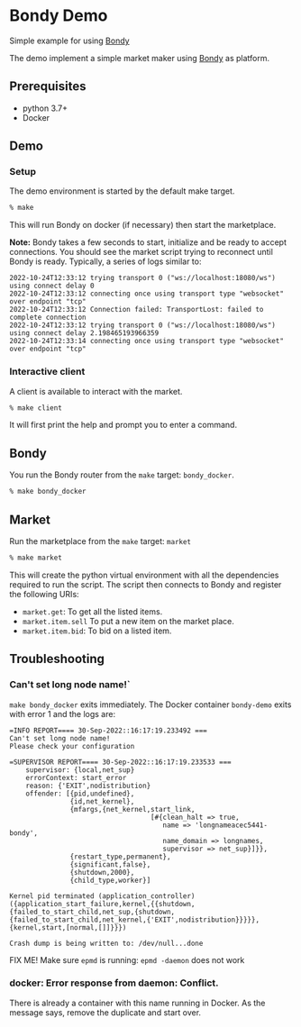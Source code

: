 # Bondy Demo

Simple example for using [Bondy](http://docs.getbondy.io)

The demo implement a simple market maker using [Bondy](http://docs.getbondy.io) as platform.

## Prerequisites

* python 3.7+
* Docker

## Demo

### Setup

The demo environment is started by the default make target.
``` bash
% make
```

This will run Bondy on docker (if necessary) then start the marketplace.

**Note:** Bondy takes a few seconds to start, initialize and be ready to accept connections. You should see the market script trying to reconnect until Bondy is ready. Typically, a series of logs similar to:
```
2022-10-24T12:33:12 trying transport 0 ("ws://localhost:18080/ws") using connect delay 0
2022-10-24T12:33:12 connecting once using transport type "websocket" over endpoint "tcp"
2022-10-24T12:33:12 Connection failed: TransportLost: failed to complete connection
2022-10-24T12:33:12 trying transport 0 ("ws://localhost:18080/ws") using connect delay 2.198465193966359
2022-10-24T12:33:14 connecting once using transport type "websocket" over endpoint "tcp"
```

### Interactive client

A client is available to interact with the market.
``` bash
% make client
```

It will first print the help and prompt you to enter a command.

## Bondy

You run the Bondy router from the `make` target: `bondy_docker`.
``` bash
% make bondy_docker
```

## Market

Run the marketplace from the `make` target: `market`
``` bash
% make market
```

This will create the python virtual environment with all the dependencies required to run the script.
The script then connects to Bondy and register the following URIs:
* `market.get`: To get all the listed items.
* `market.item.sell` To put a new item on the market place.
* `market.item.bid`: To bid on a listed item.

## Troubleshooting

### Can't set long node name!`
`make bondy_docker` exits immediately.
The Docker container `bondy-demo` exits with error 1 and the logs are:
```
=INFO REPORT==== 30-Sep-2022::16:17:19.233492 ===
Can't set long node name!
Please check your configuration

=SUPERVISOR REPORT==== 30-Sep-2022::16:17:19.233533 ===
    supervisor: {local,net_sup}
    errorContext: start_error
    reason: {'EXIT',nodistribution}
    offender: [{pid,undefined},
               {id,net_kernel},
               {mfargs,{net_kernel,start_link,
                                   [#{clean_halt => true,
                                      name => 'longnameacec5441-bondy',
                                      name_domain => longnames,
                                      supervisor => net_sup}]}},
               {restart_type,permanent},
               {significant,false},
               {shutdown,2000},
               {child_type,worker}]

Kernel pid terminated (application_controller) ({application_start_failure,kernel,{{shutdown,{failed_to_start_child,net_sup,{shutdown,{failed_to_start_child,net_kernel,{'EXIT',nodistribution}}}}},{kernel,start,[normal,[]]}}})

Crash dump is being written to: /dev/null...done
```

FIX ME!
Make sure `epmd` is running:
`epmd -daemon` does not work

### docker: Error response from daemon: Conflict.
There is already a container with this name running in Docker.
As the message says, remove the duplicate and start over.
